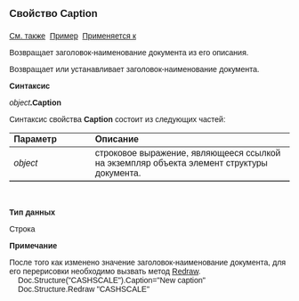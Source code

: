 <html>
<head>
<title>Элемент структуры документа\Caption</title>
</head>

<body>

<p><strong><font size="4" face="Arial">Свойство Caption<br>
<br>
</font></strong><font face="Arial">
<a href="../ASDocStructure/Redraw.html">См. также</a>&nbsp;
<u>Пример</u>&nbsp; <a href="../ASDocStructureElement.html">Применяется к</a></font></p>

<p class="label"><font face="Arial">Возвращает заголовок-наименование 
документа из его описания.</font></p>

<p class="label"><font face="Arial">Возвращает или устанавливает 
заголовок-наименование документа.</font></p>

<p class="label"><b><font face="Arial">Синтаксис</font></b></p>

<p><font face="Arial"><em>object</em><strong>.Caption</strong></font></p>

<p><font face="Arial">Синтаксис свойства <strong>Caption</strong>
состоит из следующих частей:</font></p>

<table border="1" cellPadding="5" cols="2" frame="below" rules="rows">
<TBODY>
  <tr vAlign="top">
    <td class="label" width="29%"><font face="Arial"><b>Параметр</b></font></td>
    <td class="label" width="71%"><font face="Arial"><strong>Описание</strong></font></td>
  </tr>
  <tr>
    <td width="29%"><em><font face="Arial">object</font></em></td>
    <td width="71%"><font face="Arial">строковое выражение, являющееся 
	ссылкой на экземпляр объекта элемент структуры документа.</font></td>
  </tr>
</TBODY>
</table>

<p class="label">&nbsp;</p>

<p class="label"><font face="Arial"><b>Тип данных</b></font></p>

<p class="label"><font face="Arial">Строка</font></p>
<p class="label"><b><font face="Arial">Примечание</font></b></p>
<p class="label"><font face="Arial">После того как изменено значение 
заголовок-наименование документа, для его перерисовки необходимо вызвать метод
<a href="../ASDocStructure/Redraw.html">Redraw</a>.<br>
&nbsp;&nbsp;&nbsp; Doc.Structure(&quot;CASHSCALE&quot;).Caption=&quot;New caption&quot;<br>
&nbsp;&nbsp;&nbsp; Doc.Structure.Redraw &quot;CASHSCALE&quot;</font></p>
</body>
</html>
